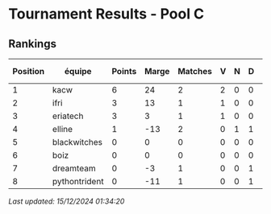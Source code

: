 # Tournament Results - Pool C

## Rankings

| Position | équipe     | Points | Marge | Matches | V | N | D | Moy. Coups | Moy. Temps |
|----------|------------|--------|-------|---------|---|---|---|------------|------------|
| 1 | kacw | 6 | 24 | 2 | 2 | 0 | 0 | 80.0 | 10.5 |
| 2 | ifri | 3 | 13 | 1 | 1 | 0 | 0 | 46.0 | 39.0 |
| 3 | eriatech | 3 | 3 | 1 | 1 | 0 | 0 | 120.0 | 6.0 |
| 4 | elline | 1 | -13 | 2 | 0 | 1 | 1 | 184.0 | 7.0 |
| 5 | blackwitches | 0 | 0 | 0 | 0 | 0 | 0 | 0.0 | 0.0 |
| 6 | boiz | 0 | 0 | 0 | 0 | 0 | 0 | 0.0 | 0.0 |
| 7 | dreamteam | 0 | -3 | 1 | 0 | 0 | 1 | 119.0 | 6.0 |
| 8 | pythontrident | 0 | -11 | 1 | 0 | 0 | 1 | 31.0 | 2.0 |



_Last updated: 15/12/2024 01:34:20_
